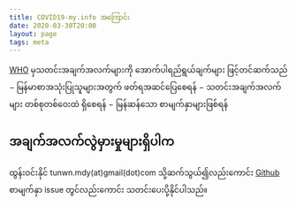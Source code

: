 ```yaml
---
title: COVID19-my.info အကြောင်း
date: 2020-03-30T20:00
layout: page
tags: meta
---
```


[WHO](https://www.who.int/emergencies/diseases/novel-coronavirus-2019) မှသတင်းအချက်အလက်များကို အောက်ပါရည်ရွယ်ချက်များ ဖြင့်တင်ဆက်သည်
− မြန်မာစာအသုံးပြုသူများအတွက် ဖတ်ရအဆင်ပြေစေရန်
− သတင်းအချက်အလက်များ တစ်စုတစ်ဝေးထဲ ရှိစေရန်
− မြန်ဆန်သော စာမျက်နှာများဖြစ်ရန်

## အချက်အလက်လွဲမှားမှုများရှိပါက

ထွန်းဝင်းနိုင် tunwn.mdy(at)gmail(dot)com သို့ဆက်သွယ်၍လည်းကောင်း [Github](https://github.com/twnaing/covid19-my.info) စာမျက်နှာ issue တွင်လည်းကောင်း သတင်းပေးပို့နိုင်ပါသည်။
